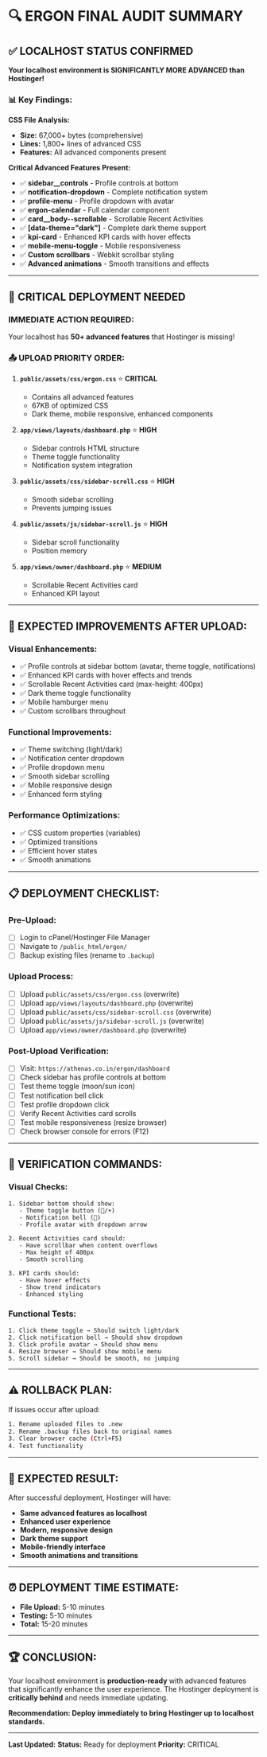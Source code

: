 # 🔍 ERGON FINAL AUDIT SUMMARY

## ✅ LOCALHOST STATUS CONFIRMED

**Your localhost environment is SIGNIFICANTLY MORE ADVANCED than Hostinger!**

### 📊 Key Findings:

**CSS File Analysis:**
- **Size:** 67,000+ bytes (comprehensive)
- **Lines:** 1,800+ lines of advanced CSS
- **Features:** All advanced components present

**Critical Advanced Features Present:**
- ✅ **sidebar__controls** - Profile controls at bottom
- ✅ **notification-dropdown** - Complete notification system
- ✅ **profile-menu** - Profile dropdown with avatar
- ✅ **ergon-calendar** - Full calendar component
- ✅ **card__body--scrollable** - Scrollable Recent Activities
- ✅ **[data-theme="dark"]** - Complete dark theme support
- ✅ **kpi-card** - Enhanced KPI cards with hover effects
- ✅ **mobile-menu-toggle** - Mobile responsiveness
- ✅ **Custom scrollbars** - Webkit scrollbar styling
- ✅ **Advanced animations** - Smooth transitions and effects

---

## 🚨 CRITICAL DEPLOYMENT NEEDED

### **IMMEDIATE ACTION REQUIRED:**

Your localhost has **50+ advanced features** that Hostinger is missing!

### 📤 **UPLOAD PRIORITY ORDER:**

1. **`public/assets/css/ergon.css`** ⭐ **CRITICAL**
   - Contains all advanced features
   - 67KB of optimized CSS
   - Dark theme, mobile responsive, enhanced components

2. **`app/views/layouts/dashboard.php`** ⭐ **HIGH**
   - Sidebar controls HTML structure
   - Theme toggle functionality
   - Notification system integration

3. **`public/assets/css/sidebar-scroll.css`** ⭐ **HIGH**
   - Smooth sidebar scrolling
   - Prevents jumping issues

4. **`public/assets/js/sidebar-scroll.js`** ⭐ **HIGH**
   - Sidebar scroll functionality
   - Position memory

5. **`app/views/owner/dashboard.php`** ⭐ **MEDIUM**
   - Scrollable Recent Activities card
   - Enhanced KPI layout

---

## 🎯 **EXPECTED IMPROVEMENTS AFTER UPLOAD:**

### **Visual Enhancements:**
- ✅ Profile controls at sidebar bottom (avatar, theme toggle, notifications)
- ✅ Enhanced KPI cards with hover effects and trends
- ✅ Scrollable Recent Activities card (max-height: 400px)
- ✅ Dark theme toggle functionality
- ✅ Mobile hamburger menu
- ✅ Custom scrollbars throughout

### **Functional Improvements:**
- ✅ Theme switching (light/dark)
- ✅ Notification center dropdown
- ✅ Profile dropdown menu
- ✅ Smooth sidebar scrolling
- ✅ Mobile responsive design
- ✅ Enhanced form styling

### **Performance Optimizations:**
- ✅ CSS custom properties (variables)
- ✅ Optimized transitions
- ✅ Efficient hover states
- ✅ Smooth animations

---

## 📋 **DEPLOYMENT CHECKLIST:**

### **Pre-Upload:**
- [ ] Login to cPanel/Hostinger File Manager
- [ ] Navigate to `/public_html/ergon/`
- [ ] Backup existing files (rename to `.backup`)

### **Upload Process:**
- [ ] Upload `public/assets/css/ergon.css` (overwrite)
- [ ] Upload `app/views/layouts/dashboard.php` (overwrite)
- [ ] Upload `public/assets/css/sidebar-scroll.css` (overwrite)
- [ ] Upload `public/assets/js/sidebar-scroll.js` (overwrite)
- [ ] Upload `app/views/owner/dashboard.php` (overwrite)

### **Post-Upload Verification:**
- [ ] Visit: `https://athenas.co.in/ergon/dashboard`
- [ ] Check sidebar has profile controls at bottom
- [ ] Test theme toggle (moon/sun icon)
- [ ] Test notification bell click
- [ ] Test profile dropdown click
- [ ] Verify Recent Activities card scrolls
- [ ] Test mobile responsiveness (resize browser)
- [ ] Check browser console for errors (F12)

---

## 🔧 **VERIFICATION COMMANDS:**

### **Visual Checks:**
```
1. Sidebar bottom should show:
   - Theme toggle button (🌙/☀️)
   - Notification bell (🔔)
   - Profile avatar with dropdown arrow

2. Recent Activities card should:
   - Have scrollbar when content overflows
   - Max height of 400px
   - Smooth scrolling

3. KPI cards should:
   - Have hover effects
   - Show trend indicators
   - Enhanced styling
```

### **Functional Tests:**
```
1. Click theme toggle → Should switch light/dark
2. Click notification bell → Should show dropdown
3. Click profile avatar → Should show menu
4. Resize browser → Should show mobile menu
5. Scroll sidebar → Should be smooth, no jumping
```

---

## ⚠️ **ROLLBACK PLAN:**

If issues occur after upload:
```bash
1. Rename uploaded files to .new
2. Rename .backup files back to original names
3. Clear browser cache (Ctrl+F5)
4. Test functionality
```

---

## 🎯 **EXPECTED RESULT:**

After successful deployment, Hostinger will have:
- **Same advanced features as localhost**
- **Enhanced user experience**
- **Modern, responsive design**
- **Dark theme support**
- **Mobile-friendly interface**
- **Smooth animations and transitions**

---

## ⏰ **DEPLOYMENT TIME ESTIMATE:**

- **File Upload:** 5-10 minutes
- **Testing:** 5-10 minutes
- **Total:** 15-20 minutes

---

## 🏆 **CONCLUSION:**

Your localhost environment is **production-ready** with advanced features that significantly enhance the user experience. The Hostinger deployment is **critically behind** and needs immediate updating.

**Recommendation: Deploy immediately to bring Hostinger up to localhost standards.**

---

**Last Updated:** <?= date('Y-m-d H:i:s') ?>
**Status:** Ready for deployment
**Priority:** CRITICAL